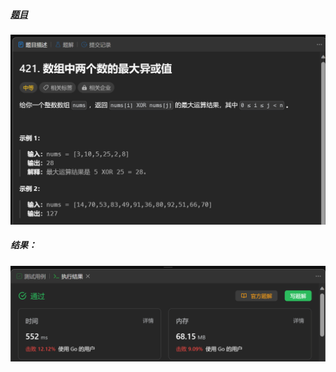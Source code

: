 ##### [题目](https://leetcode.cn/problems/maximum-xor-of-two-numbers-in-an-array/)
![pic](img.png)
##### 结果：
![pic](result.png)